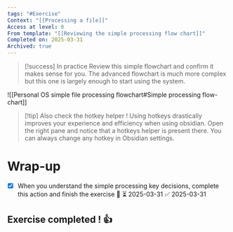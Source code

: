```yaml
---
tags: "#Exercise"
Context: "[[Processing a file]]"
Access at level: 0
From template: "[[Reviewing the simple processing flow chart]]"
Completed on: 2025-03-31
Archived: true
---
```




> [!success] In practice 
> Review this simple flowchart and confirm it makes sense for you. The advanced flowchart is much more complex but this one is largely enough to start using the system. 


![[Personal OS simple file processing flowchart#Simple processing flow-chart]]


> [!tip] Also check the hotkey helper ! 
> Using hotkeys drastically improves your experience and efficiency when using obsidian. Open the right pane and notice that a hotkeys helper is present there. You can always change any hotkey in Obsidian settings. 



# Wrap-up

- [x] When you understand the simple processing key decisions, complete this action and finish the exercise 🔽 ⏳ 2025-03-31 ✅ 2025-03-31

## Exercise completed ! 👍      

